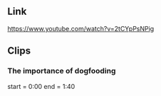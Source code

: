 ## Link
https://www.youtube.com/watch?v=2tCYpPsNPig

## Clips

### The importance of dogfooding
start = 0:00
end = 1:40